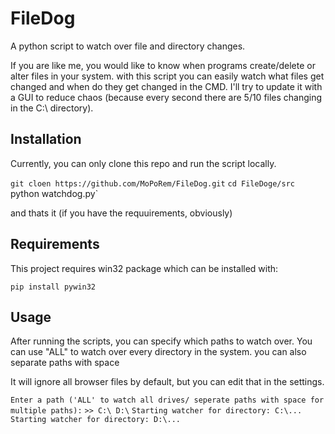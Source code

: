 # FileDog
A python script to watch over file and directory changes.

If you are like me, you would like to know when programs create/delete or alter files in your system. with this script you can easily watch what files get changed and when do they get changed in the CMD. 
I'll try to update it with a GUI to reduce chaos (because every second there are 5/10 files changing in the C:\ directory).

## Installation

Currently, you can only clone this repo and run the script locally.

`git cloen https://github.com/MoPoRem/FileDog.git`
`cd FileDoge/src
`python watchdog.py`

and thats it (if you have the requuirements, obviously)


## Requirements

This project requires win32 package which can be installed with:

`pip install pywin32`


## Usage

After running the scripts, you can specify which paths to watch over. You can use "ALL" to watch over every directory in the system.
you can also separate paths with space

It will ignore all browser files by default, but you can edit that in the settings.

`Enter a path ('ALL' to watch all drives/ seperate paths with space for multiple paths):`
`>> C:\ D:\`
`Starting watcher for directory: C:\...`
`Starting watcher for directory: D:\...`

